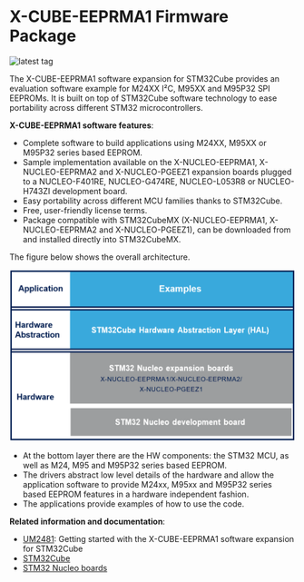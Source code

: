 # X-CUBE-EEPRMA1 Firmware Package

![latest tag](https://img.shields.io/github/v/tag/STMicroelectronics/x-cube-eeprma1.svg?color=brightgreen)

The X-CUBE-EEPRMA1 software expansion for STM32Cube provides an evaluation software example for M24XX I²C, M95XX and M95P32 SPI EEPROMs. It is built on top of STM32Cube software technology to ease portability across different STM32 microcontrollers.

**X-CUBE-EEPRMA1 software features**:

- Complete software to build applications using M24XX, M95XX or M95P32 series based EEPROM.
- Sample implementation available on the X-NUCLEO-EEPRMA1, X-NUCLEO-EEPRMA2 and X-NUCLEO-PGEEZ1 expansion boards plugged to a NUCLEO-F401RE, NUCLEO-G474RE, NUCLEO-L053R8 or NUCLEO-H743ZI development board.
- Easy portability across different MCU families thanks to STM32Cube.
- Free, user-friendly license terms.
- Package compatible with STM32CubeMX (X-NUCLEO-EEPRMA1, X-NUCLEO-EEPRMA2 and X-NUCLEO-PGEEZ1), can be downloaded from and installed directly into STM32CubeMX.

The figure below shows the overall architecture.

[![X-CUBE-EEPRMA1 Block Diagram](_htmresc/SW_Layers.png)]()

- At the bottom layer there are the HW components: the STM32 MCU, as well as M24, M95 and M95P32 series based EEPROM.  
- The drivers abstract low level details of the hardware and allow the application software to provide M24xx, M95xx and M95P32 series based EEPROM features in a hardware independent fashion.
- The applications provide examples of how to use the code.

**Related information and documentation**:

- [UM2481](https://www.st.com/resource/en/user_manual/dm00544171-getting-started-with-the-xcubeeeprma1-software-expansion-for-stm32cube-stmicroelectronics.pdf): Getting started with the X-CUBE-EEPRMA1 software expansion for STM32Cube
- [STM32Cube](http://www.st.com/stm32cube)
- [STM32 Nucleo boards](http://www.st.com/stm32nucleo)
